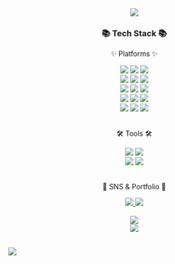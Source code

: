 <div align=center>  
	<img src="https://capsule-render.vercel.app/api?type=soft&color=auto&height=150&section=header&text=Cheol2%20GitHub!&fontSize=70&animation=twinkling" />
</div> 
<div align=center> 
	<h3>📚 Tech Stack 📚</h3>
	<p>✨ Platforms ✨</p> 
</div>
<div align="center">
	<img src="https://img.shields.io/badge/Python-3776AB?style=flat&logo=Python&logoColor=white" />
	<img src="https://img.shields.io/badge/MariaDB-003545?style=flat&logo=mariadb&logoColor=white" />
	<img src="https://img.shields.io/badge/PostreSQL-4169E1?style=flat&logo=postgresql&logoColor=white" />
	<br>
	<img src="https://img.shields.io/badge/ApacheHadoop-66CCFF?style=flat&logo=apachehadoop&logoColor=white" />
	<img src="https://img.shields.io/badge/ApacheAirflow-017CEE?style=flat&logo=apacheairflow&logoColor=white" />
	<img src="https://img.shields.io/badge/docker-2496ED?style=flat&logo=docker&logoColor=white" />
 	<br>
	<img src="https://img.shields.io/badge/NGINX-009639?style=flat&logo=nginx&logoColor=white" />
	<img src="https://img.shields.io/badge/gunicorn-499848?style=flat&logo=gunicorn&logoColor=white" />
	<img src="https://img.shields.io/badge/django-092E20?style=flat&logo=django&logoColor=white" />
	<br>
	<img src="https://img.shields.io/badge/ELK-005571?style=flat&logo=elasticsearch&logoColor=white" />
	<img src="https://img.shields.io/badge/Prometheus-E6522C?style=flat&logo=prometheus&logoColor=white" />
	<img src="https://img.shields.io/badge/Grafana-F26822?style=flat&logo=grafana&logoColor=white" />
	<br>
	<img src="https://img.shields.io/badge/Pytorch-EE4C2C?style=flat&logo=Pytorch&logoColor=white" />
	<img src="https://img.shields.io/badge/Neo4j-4581C3?style=flat&logo=Neo4j&logoColor=white" />
	<img src="https://img.shields.io/badge/Qdrant-FF3633?style=flat&logo=Qdrant&logoColor=white" />
</div>
<!-- <br>
<div align=center>
	<p>🎈 Experience 🎈</p>
</div>
<div align=center>
	<img src="https://img.shields.io/badge/k8s-326CE5?style=flat&logo=kubernetes&logoColor=white" />
	<img src="https://img.shields.io/badge/Java-007396?style=flat&logo=Conda-Forge&logoColor=white" />
	<img src="https://img.shields.io/badge/HTML5-E34F26?style=flat&logo=HTML5&logoColor=white" />
	<img src="https://img.shields.io/badge/CSS3-1572B6?style=flat&logo=CSS3&logoColor=white" /> 
	<br>
	<img src="https://img.shields.io/badge/Spring-6DB33F?style=flat&logo=Spring&logoColor=white" />
	<img src="https://img.shields.io/badge/Bootstrap-7952B3?style=flat&logo=Bootstrap&logoColor=white" />
</div> -->
<br>
<div align=center>
	<p>🛠 Tools 🛠</p>
</div>
<div align=center>
	<img src="https://img.shields.io/badge/AWS-232F3E?style=flat&logo=AmazonAWS&logoColor=white" />
	<img src="https://img.shields.io/badge/Visual%20Studio%20Code-007ACC?style=flat&logo=VisualStudioCode&logoColor=white" />
	<br>
	<img src="https://img.shields.io/badge/velog-20C997?style=flat&logo=velog&logoColor=white" />
	<img src="https://img.shields.io/badge/GitHub-181717?style=flat&logo=GitHub&logoColor=white" />
</div>
<br>
<div align=center>
	<p>🎨 SNS & Portfolio 🎨</p>
</div>
<div align=center>
	<a href="https://tabby-minute-31c.notion.site/9d2fdcc5d250485f89666c841b55903a?pvs=4">
		<img src="https://img.shields.io/badge/Portfolio-FF3633?style=flat&logo=Micro.blog&logoColor=white" />
	</a>
	<a href="https://velog.io/@cheol2_y/posts">
		<img src="https://img.shields.io/badge/velog-20C997?style=flat&logo=velog&logoColor=white" />
	<br>
</div>
<div align=center>
	<br>
<img src="https://github-readme-stats.vercel.app/api/top-langs/?username=cheol2Y&layout=compact&theme=dark">
	<br>
<img src="https://github-readme-stats.vercel.app/api?username=cheol2Y&theme=transparent&show_icons=true">


<br>
</div>
<br>

![](./profile-3d-contrib/profile-season-animate.svg)
